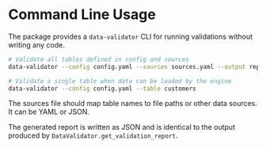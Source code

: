 # Command Line Usage

The package provides a `data-validator` CLI for running validations without writing any code.

```bash
# Validate all tables defined in config and sources
data-validator --config config.yaml --sources sources.yaml --output report.json

# Validate a single table when data can be loaded by the engine
data-validator --config config.yaml --table customers
```

The sources file should map table names to file paths or other data sources. It can be YAML or JSON.

The generated report is written as JSON and is identical to the output produced by `DataValidator.get_validation_report`.
